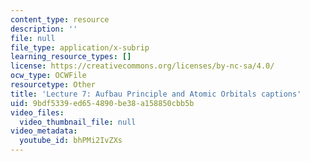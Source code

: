 ```yaml
---
content_type: resource
description: ''
file: null
file_type: application/x-subrip
learning_resource_types: []
license: https://creativecommons.org/licenses/by-nc-sa/4.0/
ocw_type: OCWFile
resourcetype: Other
title: 'Lecture 7: Aufbau Principle and Atomic Orbitals captions'
uid: 9bdf5339-ed65-4890-be38-a158850cbb5b
video_files:
  video_thumbnail_file: null
video_metadata:
  youtube_id: bhPMi2IvZXs
---
```


